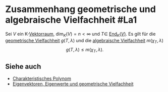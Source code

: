 # Zusammenhang geometrische und algebraische Vielfachheit #La1 
Sei $V$ ein K-[Vektorraum](Vektorraum.md), $\dim_K(V)=n<\infty$ und $T\in$ [End$_K(V)$](lineare%20Abbildung.md#Endomorphismus).
Es gilt für die [geometrische Vielfachheit](Eigenvektoren,%20Eigenwerte%20und%20geometrische%20Vielfachheit.md#geometrische%20Vielfachheit) $g(T,\lambda)$ und die [algebraische Vielfachheit](algebraische%20Vielfachheit.md) $m(\chi_T,\lambda)$ $$g(T,\lambda)\leq m(\chi_T,\lambda).$$
## Siehe auch
- [Charakteristisches Polynom](Charakteristisches%20Polynom.md)
- [Eigenvektoren, Eigenwerte und geometrische Vielfachheit](Eigenvektoren,%20Eigenwerte%20und%20geometrische%20Vielfachheit.md)